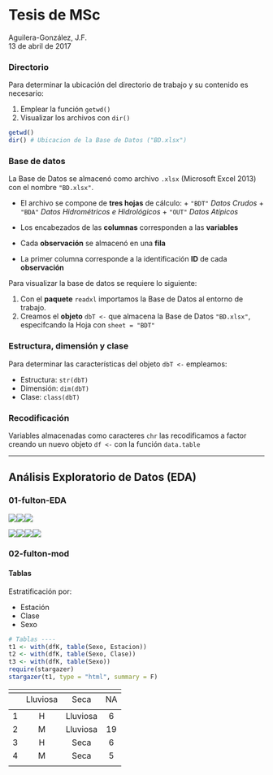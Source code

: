 # Tesis de MSc
Aguilera-González, J.F.  
13 de abril de 2017  

### Directorio
Para determinar la ubicación del directorio de trabajo y su contenido es necesario:

  1. Emplear la función `getwd()`   
  2. Visualizar los archivos con `dir()`

```r
getwd()
dir() # Ubicacion de la Base de Datos ("BD.xlsx")
```
### Base de datos
La Base de Datos se almacenó como archivo `.xlsx` (Microsoft Excel 2013) con el nombre `"BD.xlsx"`. 

* El archivo se compone de **tres hojas** de cálculo: 
      + `"BDT"` *Datos Crudos* 
      + `"BDA"` *Datos Hidrométricos e Hidrológicos*
      + `"OUT"` *Datos Atípicos*

* Los encabezados de las **columnas** corresponden a las **variables**
* Cada **observación** se almacenó en una **fila**
* La primer columna corresponde a la identificación **ID** de cada **observación** 

Para visualizar la base de datos se requiere lo siguiente:

  1. Con el **paquete** `readxl` importamos la Base de Datos al entorno de trabajo.
  2. Creamos el **objeto** `dbT <-` que almacena la Base de Datos `"BD.xlsx"`, especifcando la Hoja con `sheet = "BDT"`

### Estructura, dimensión y clase
Para determinar las características del objeto `dbT <-` empleamos:

* Estructura:  `str(dbT)`
* Dimensión:   `dim(dbT)`
* Clase:       `class(dbT)`

### Recodificación
Variables almacenadas como caracteres `chr` las recodificamos a factor creando un nuevo objeto `df <-` con la función `data.table` 


***
## Análisis Exploratorio de Datos (**EDA**)
### 01-fulton-EDA
![](00-wd_files/figure-html/unnamed-chunk-4-1.png)<!-- -->![](00-wd_files/figure-html/unnamed-chunk-4-2.png)<!-- -->![](00-wd_files/figure-html/unnamed-chunk-4-3.png)<!-- -->

![](00-wd_files/figure-html/unnamed-chunk-5-1.png)<!-- -->![](00-wd_files/figure-html/unnamed-chunk-5-2.png)<!-- -->![](00-wd_files/figure-html/unnamed-chunk-5-3.png)<!-- -->![](00-wd_files/figure-html/unnamed-chunk-5-4.png)<!-- -->

### 02-fulton-mod



#### Tablas

Estratificación por:
 
  * Estación
  * Clase
  * Sexo

```r
# Tablas ----
t1 <- with(dfK, table(Sexo, Estacion))
t2 <- with(dfK, table(Sexo, Clase))
t3 <- with(dfK, table(Sexo))
require(stargazer)
stargazer(t1, type = "html", summary = F)
```


<table style="text-align:center"><tr><td colspan="4" style="border-bottom: 1px solid black"></td></tr><tr><td style="text-align:left"></td><td>Lluviosa</td><td>Seca</td><td>NA</td></tr>
<tr><td colspan="4" style="border-bottom: 1px solid black"></td></tr><tr><td style="text-align:left">1</td><td>H</td><td>Lluviosa</td><td>6</td></tr>
<tr><td style="text-align:left">2</td><td>M</td><td>Lluviosa</td><td>19</td></tr>
<tr><td style="text-align:left">3</td><td>H</td><td>Seca</td><td>6</td></tr>
<tr><td style="text-align:left">4</td><td>M</td><td>Seca</td><td>5</td></tr>
<tr><td colspan="4" style="border-bottom: 1px solid black"></td></tr></table>


